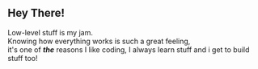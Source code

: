 ## Hey There!
Low-level stuff is my jam.  
Knowing how everything works is such a great feeling,    
it's one of ***the*** reasons I like coding, I always learn stuff and i get to build stuff too!
